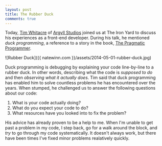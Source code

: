 ```yaml
---
layout: post
title: The Rubber Duck
comments: true
---
```


Today, [Tim Whitacre](http://timw.co/) of [Argyll Studios](http://argyllstudios.com/) joined us at The Iron Yard to discuss his experiences as a front-end developer. During his talk, he mentioned *duck programming*, a reference to a story in the book, [The Pragmatic Programmer](http://www.amazon.com/The-Pragmatic-Programmer-Journeyman-Master/dp/020161622X). 

<img>![Rubber Duck]({{ natewinn.com }}/assets/2014-05-01-rubber-duck.jpg)</img>

Duck programming is debugging by explaining your code line-by-line to a rubber duck. In other words, describing what the code is *supposed to do* and then *observing what it actually does*. Tim said that duck programming has enabled him to solve countless problems he has encountered over the years. When stumped, he challenged us to answer the following questions about our code: 

1. What is your code actually doing?
2. What do you expect your code to do?
3. What resources have you looked into to fix the problem?

His advice has already proven to be a help to me. When I'm unable to get past a problem in my code, I step back, go for a walk around the block, and *try* to go through my code systematically. It doesn't always work, but there have been times I've fixed minor problems realatively quickly.